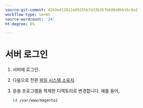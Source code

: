 ```yaml
---
source-git-commit: d263e412022a89255b7d33b267b696a8bb1bc8a2
workflow-type: tm+mt
source-wordcount: '24'
ht-degree: 0%

---
```

# 서버 로그인

1. 서버에 로그인.
1. 다음으로 전환 [파일 시스템 소유자](../installation/prerequisites/file-system/overview.md).
1. 응용 프로그램을 복제한 디렉토리로 변경합니다. 예를 들어,

   ```bash
   cd /var/www/magento2
   ```

